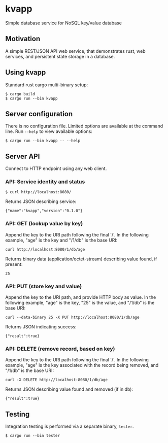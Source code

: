 # kvapp
Simple database service for NoSQL key/value database

## Motivation

A simple REST/JSON API web service, that demonstrates rust, web services,
and persistent state storage in a database.

## Using kvapp

Standard rust cargo multi-binary setup:
```
$ cargo build
$ cargo run --bin kvapp
```

## Server configuration

There is no configuration file.  Limited options are available at
the command line.  Run `--help` to view available options:

```
$ cargo run --bin kvapp -- --help
```

## Server API

Connect to HTTP endpoint using any web client.

### API: Service identity and status

```
$ curl http://localhost:8080/
```

Returns JSON describing service:
```
{"name":"kvapp","version":"0.1.0"}
```

### API: GET (lookup value by key)

Append the key to the URI path following the final '/'.  In the
following example, "age" is the key and "/1/db" is the base URI:
```
curl http://localhost:8080/1/db/age
```

Returns binary data (application/octet-stream) describing value found,
if present:
```
25
```

### API: PUT (store key and value)

Append the key to the URI path, and provide HTTP body as value.  In the
following example, "age" is the key, "25" is the value,
and "/1/db" is the base URI:
```
curl --data-binary 25 -X PUT http://localhost:8080/1/db/age
```

Returns JSON indicating success:
```
{"result":true}
```

### API: DELETE (remove record, based on key)

Append the key to the URI path following the final '/'.  In the
following example, "age" is the key associated with the record
being removed, and "/1/db" is the base URI:
```
curl -X DELETE http://localhost:8080/1/db/age
```

Returns JSON describing value found and removed (if in db):
```
{"result":true}
```

## Testing

Integration testing is performed via a separate binary, `tester`.
```
$ cargo run --bin tester
```

